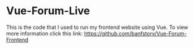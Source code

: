 # Vue-Forum-Live
This is the code that I used to run my frontend website using Vue. To view more information click this link: https://github.com/banfstory/Vue-Forum-Frontend
